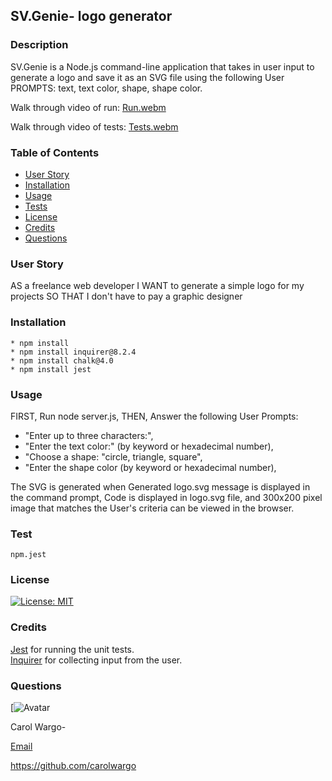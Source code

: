 ## SV.Genie- logo generator 
### Description
SV.Genie is a Node.js command-line application that takes in user input to generate a logo and save it as an SVG file using the following User PROMPTS: text, text color, shape, shape color.

Walk through video of run:
[Run.webm](https://github.com/carolwargo/SV-Genie/assets/84477950/2f1526f8-e92b-4211-9efb-d7c87e234701)

Walk through video of tests:
[Tests.webm](https://github.com/carolwargo/SV-Genie/assets/84477950/9fff1c28-0f15-4503-a24d-541f1cd5aeb9)

###  Table of Contents
* [User Story](#user-story)
* [Installation](#installation)
* [Usage](#usage)
* [Tests](#tests)
* [License](#license)
* [Credits](#credits)
* [Questions](#questions)

### User Story
AS a freelance web developer
I WANT to generate a simple logo for my projects
SO THAT I don't have to pay a graphic designer

### Installation
```
* npm install
* npm install inquirer@8.2.4
* npm install chalk@4.0 
* npm install jest
```
### Usage

FIRST, Run node server.js,
THEN, Answer the following User Prompts: 

*  "Enter up to three characters:", 
*  "Enter the text color:" (by keyword or hexadecimal number), 
*  "Choose a shape: "circle, triangle, square",  
*  "Enter the shape color (by keyword or hexadecimal number), 

The SVG is generated when Generated logo.svg message is displayed in the command prompt, Code is displayed in logo.svg file, and 300x200 pixel image that matches the User's criteria can be viewed in the browser. 

### Test
```
npm.jest
```
### License

[![License: MIT](https://img.shields.io/badge/License-MIT-yellow.svg)](https://opensource.org/licenses/MIT)

### Credits

 [Jest](https://www.npmjs.com/package/jest) for running the unit tests.  
 [Inquirer](https://www.npmjs.com/package/inquirer/v/8.2.4) for collecting input from the user. 
 
### Questions

[![Avatar](https://avatars.githubusercontent.com/u/84477950?v=4)

Carol Wargo-

[Email](mailto:carolwargo@gmail.com)

https://github.com/carolwargo
